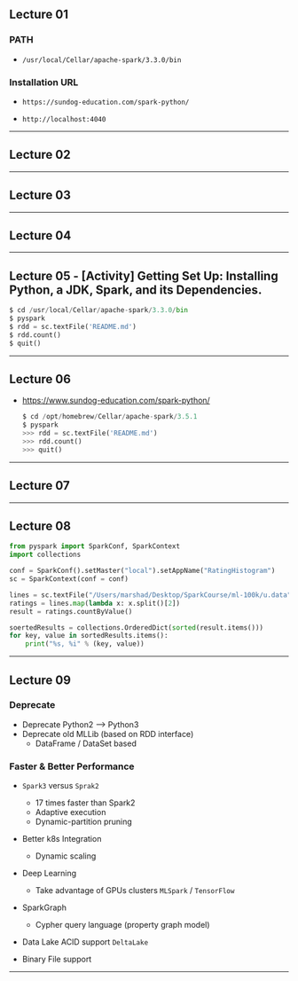 ## Lecture 01

### PATH 
* `/usr/local/Cellar/apache-spark/3.3.0/bin`

### Installation URL
* `https://sundog-education.com/spark-python/`

* `http://localhost:4040`

***

## Lecture 02

***

## Lecture 03

***

## Lecture 04

***

## Lecture 05 - [Activity] Getting Set Up: Installing Python, a JDK, Spark, and its Dependencies.
```python
$ cd /usr/local/Cellar/apache-spark/3.3.0/bin
$ pyspark
$ rdd = sc.textFile('README.md')
$ rdd.count()
$ quit()
```

***

## Lecture 06

* https://www.sundog-education.com/spark-python/

  ```python
  $ cd /opt/homebrew/Cellar/apache-spark/3.5.1
  $ pyspark
  >>> rdd = sc.textFile('README.md')
  >>> rdd.count()
  >>> quit()
  ```

***

## Lecture 07

***

## Lecture 08

```python
from pyspark import SparkConf, SparkContext
import collections

conf = SparkConf().setMaster("local").setAppName("RatingHistogram")
sc = SparkContext(conf = conf)

lines = sc.textFile("/Users/marshad/Desktop/SparkCourse/ml-100k/u.data")
ratings = lines.map(lambda x: x.split()[2])
result = ratings.countByValue()

soertedResults = collections.OrderedDict(sorted(result.items()))
for key, value in sortedResults.items():
	print("%s, %i" % (key, value))
```

***

## Lecture 09

### Deprecate

* Deprecate Python2 --> Python3
* Deprecate old MLLib (based on RDD interface)
    * DataFrame / DataSet based

### Faster & Better Performance

* `Spark3` versus `Sprak2` 
	* 17 times faster than Spark2
	* Adaptive execution
	* Dynamic-partition pruning

* Better k8s Integration
	* Dynamic scaling
* Deep Learning
	* Take advantage of GPUs clusters `MLSpark` / `TensorFlow`
* SparkGraph
	* Cypher query language (property graph model)
* Data Lake ACID support `DeltaLake`
* Binary File support

***
